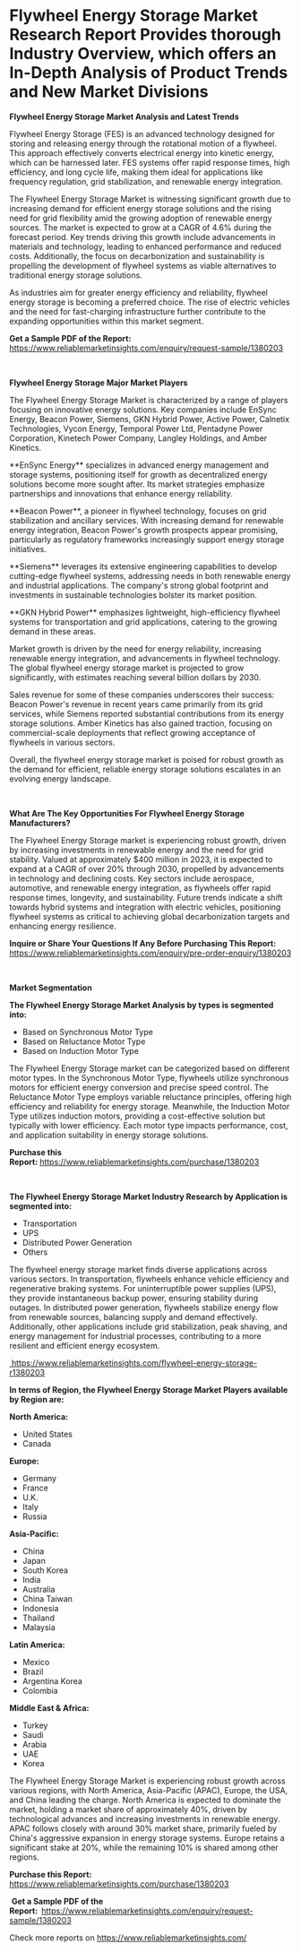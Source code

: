 <p><h1>Flywheel Energy Storage Market Research Report Provides thorough Industry Overview, which offers an In-Depth Analysis of Product Trends and New Market Divisions</h1></p><p><strong>Flywheel Energy Storage Market Analysis and Latest Trends</strong></p>
<p><p>Flywheel Energy Storage (FES) is an advanced technology designed for storing and releasing energy through the rotational motion of a flywheel. This approach effectively converts electrical energy into kinetic energy, which can be harnessed later. FES systems offer rapid response times, high efficiency, and long cycle life, making them ideal for applications like frequency regulation, grid stabilization, and renewable energy integration.</p><p>The Flywheel Energy Storage Market is witnessing significant growth due to increasing demand for efficient energy storage solutions and the rising need for grid flexibility amid the growing adoption of renewable energy sources. The market is expected to grow at a CAGR of 4.6% during the forecast period. Key trends driving this growth include advancements in materials and technology, leading to enhanced performance and reduced costs. Additionally, the focus on decarbonization and sustainability is propelling the development of flywheel systems as viable alternatives to traditional energy storage solutions.</p><p>As industries aim for greater energy efficiency and reliability, flywheel energy storage is becoming a preferred choice. The rise of electric vehicles and the need for fast-charging infrastructure further contribute to the expanding opportunities within this market segment.</p></p>
<p><strong>Get a Sample PDF of the Report:&nbsp;</strong> <a href="https://www.reliablemarketinsights.com/enquiry/request-sample/1380203?utm_campaign=3264&utm_medium=2&utm_source=Github&utm_content=ia&utm_term=11032025&utm_id=flywheel-energy-storage">https://www.reliablemarketinsights.com/enquiry/request-sample/1380203</a></p>
<p>&nbsp;</p>
<p><strong>Flywheel Energy Storage Major Market Players</strong></p>
<p><p>The Flywheel Energy Storage Market is characterized by a range of players focusing on innovative energy solutions. Key companies include EnSync Energy, Beacon Power, Siemens, GKN Hybrid Power, Active Power, Calnetix Technologies, Vycon Energy, Temporal Power Ltd, Pentadyne Power Corporation, Kinetech Power Company, Langley Holdings, and Amber Kinetics.</p><p>**EnSync Energy** specializes in advanced energy management and storage systems, positioning itself for growth as decentralized energy solutions become more sought after. Its market strategies emphasize partnerships and innovations that enhance energy reliability.</p><p>**Beacon Power**, a pioneer in flywheel technology, focuses on grid stabilization and ancillary services. With increasing demand for renewable energy integration, Beacon Power's growth prospects appear promising, particularly as regulatory frameworks increasingly support energy storage initiatives.</p><p>**Siemens** leverages its extensive engineering capabilities to develop cutting-edge flywheel systems, addressing needs in both renewable energy and industrial applications. The company's strong global footprint and investments in sustainable technologies bolster its market position.</p><p>**GKN Hybrid Power** emphasizes lightweight, high-efficiency flywheel systems for transportation and grid applications, catering to the growing demand in these areas. </p><p>Market growth is driven by the need for energy reliability, increasing renewable energy integration, and advancements in flywheel technology. The global flywheel energy storage market is projected to grow significantly, with estimates reaching several billion dollars by 2030.</p><p>Sales revenue for some of these companies underscores their success: Beacon Power's revenue in recent years came primarily from its grid services, while Siemens reported substantial contributions from its energy storage solutions. Amber Kinetics has also gained traction, focusing on commercial-scale deployments that reflect growing acceptance of flywheels in various sectors.</p><p>Overall, the flywheel energy storage market is poised for robust growth as the demand for efficient, reliable energy storage solutions escalates in an evolving energy landscape.</p></p>
<p>&nbsp;</p>
<p><strong>What Are The Key Opportunities For Flywheel Energy Storage Manufacturers?</strong></p>
<p><p>The Flywheel Energy Storage market is experiencing robust growth, driven by increasing investments in renewable energy and the need for grid stability. Valued at approximately $400 million in 2023, it is expected to expand at a CAGR of over 20% through 2030, propelled by advancements in technology and declining costs. Key sectors include aerospace, automotive, and renewable energy integration, as flywheels offer rapid response times, longevity, and sustainability. Future trends indicate a shift towards hybrid systems and integration with electric vehicles, positioning flywheel systems as critical to achieving global decarbonization targets and enhancing energy resilience.</p></p>
<p><strong>Inquire or Share Your Questions If Any Before Purchasing This Report:</strong> <a href="https://www.reliablemarketinsights.com/enquiry/pre-order-enquiry/1380203?utm_campaign=3264&utm_medium=2&utm_source=Github&utm_content=ia&utm_term=11032025&utm_id=flywheel-energy-storage">https://www.reliablemarketinsights.com/enquiry/pre-order-enquiry/1380203</a></p>
<p>&nbsp;</p>
<p><strong>Market Segmentation</strong></p>
<p><strong>The Flywheel Energy Storage Market Analysis by types is segmented into:</strong></p>
<p><ul><li>Based on Synchronous Motor Type</li><li>Based on Reluctance Motor Type</li><li>Based on Induction Motor Type</li></ul></p>
<p><p>The Flywheel Energy Storage market can be categorized based on different motor types. In the Synchronous Motor Type, flywheels utilize synchronous motors for efficient energy conversion and precise speed control. The Reluctance Motor Type employs variable reluctance principles, offering high efficiency and reliability for energy storage. Meanwhile, the Induction Motor Type utilizes induction motors, providing a cost-effective solution but typically with lower efficiency. Each motor type impacts performance, cost, and application suitability in energy storage solutions.</p></p>
<p><strong>Purchase this Report:&nbsp;</strong><a href="https://www.reliablemarketinsights.com/purchase/1380203?utm_campaign=3264&utm_medium=2&utm_source=Github&utm_content=ia&utm_term=11032025&utm_id=flywheel-energy-storage">https://www.reliablemarketinsights.com/purchase/1380203</a></p>
<p>&nbsp;</p>
<p><strong>The Flywheel Energy Storage Market Industry Research by Application is segmented into:</strong></p>
<p><ul><li>Transportation</li><li>UPS</li><li>Distributed Power Generation</li><li>Others</li></ul></p>
<p><p>The flywheel energy storage market finds diverse applications across various sectors. In transportation, flywheels enhance vehicle efficiency and regenerative braking systems. For uninterruptible power supplies (UPS), they provide instantaneous backup power, ensuring stability during outages. In distributed power generation, flywheels stabilize energy flow from renewable sources, balancing supply and demand effectively. Additionally, other applications include grid stabilization, peak shaving, and energy management for industrial processes, contributing to a more resilient and efficient energy ecosystem.</p></p>
<p><a href="https://www.reliablemarketinsights.com/flywheel-energy-storage-r1380203?utm_campaign=3264&utm_medium=2&utm_source=Github&utm_content=ia&utm_term=11032025&utm_id=flywheel-energy-storage">&nbsp;https://www.reliablemarketinsights.com/flywheel-energy-storage-r1380203</a></p>
<p><strong>In terms of Region, the Flywheel Energy Storage Market Players available by Region are:</strong></p>
<p>
    <p> <strong> North America: </strong>
        <ul>
            <li>United States</li>
            <li>Canada</li>
        </ul>
        </p> 
    <p> <strong> Europe: </strong>
        <ul>
            <li>Germany</li>
            <li>France</li>
            <li>U.K.</li>
            <li>Italy</li>
            <li>Russia</li>
        </ul>
        </p> 
    <p> <strong> Asia-Pacific: </strong>
        <ul>
            <li>China</li>
            <li>Japan</li>
            <li>South Korea</li>
            <li>India</li>
            <li>Australia</li>
            <li>China Taiwan</li>
            <li>Indonesia</li>
            <li>Thailand</li>
            <li>Malaysia</li>
        </ul>
        </p> 
    <p> <strong> Latin America: </strong>
        <ul>
            <li>Mexico</li>
            <li>Brazil</li>
            <li>Argentina Korea</li>
            <li>Colombia</li>
        </ul>
        </p> 
    <p> <strong> Middle East & Africa: </strong>
        <ul>
            <li>Turkey</li>
            <li>Saudi</li>
            <li>Arabia</li>
            <li>UAE</li>
            <li>Korea</li>
        </ul>
    </p>
    </p>
<p><p>The Flywheel Energy Storage Market is experiencing robust growth across various regions, with North America, Asia-Pacific (APAC), Europe, the USA, and China leading the charge. North America is expected to dominate the market, holding a market share of approximately 40%, driven by technological advances and increasing investments in renewable energy. APAC follows closely with around 30% market share, primarily fueled by China's aggressive expansion in energy storage systems. Europe retains a significant stake at 20%, while the remaining 10% is shared among other regions.</p></p>
<p><strong>Purchase this Report: </strong><a href="https://www.reliablemarketinsights.com/purchase/1380203?utm_campaign=3264&utm_medium=2&utm_source=Github&utm_content=ia&utm_term=11032025&utm_id=flywheel-energy-storage">https://www.reliablemarketinsights.com/purchase/1380203</a></p>
<p>&nbsp;<strong>Get a Sample PDF of the Report:&nbsp;&nbsp;</strong><a href="https://www.reliablemarketinsights.com/enquiry/request-sample/1380203?utm_campaign=3264&utm_medium=2&utm_source=Github&utm_content=ia&utm_term=11032025&utm_id=flywheel-energy-storage">https://www.reliablemarketinsights.com/enquiry/request-sample/1380203</a></p>
<p><strong></strong></p>
<p>Check more reports on <a href="https://www.reliablemarketinsights.com/?utm_campaign=3264&utm_medium=2&utm_source=Github&utm_content=ia&utm_term=11032025&utm_id=flywheel-energy-storage">https://www.reliablemarketinsights.com/</a></p>